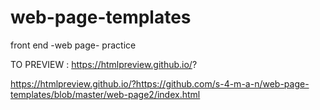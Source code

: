 # web-page-templates
front end -web page- practice 

TO PREVIEW : https://htmlpreview.github.io/?

https://htmlpreview.github.io/?https://github.com/s-4-m-a-n/web-page-templates/blob/master/web-page2/index.html
